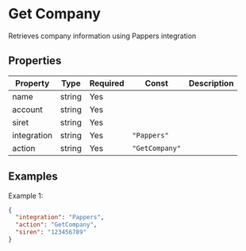 # Get Company

Retrieves company information using Pappers integration

## Properties

| Property | Type | Required | Const | Description |
|----------|------|----------|-------|-------------|
| name | string | Yes |  |  |
| account | string | Yes |  |  |
| siret | string | Yes |  |  |
| integration | string | Yes | `"Pappers"` |  |
| action | string | Yes | `"GetCompany"` |  |

## Examples

Example 1:

```json
{
  "integration": "Pappers",
  "action": "GetCompany",
  "siren": "123456789"
}
```

